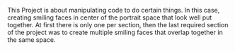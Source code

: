 This Project is about manipulating code to do certain things. In this case, creating smiling faces in center of the portrait space that look well put together. At first there is only one per section, then the last required section of the project was to create multiple smiling faces that overlap together in the same space.   
